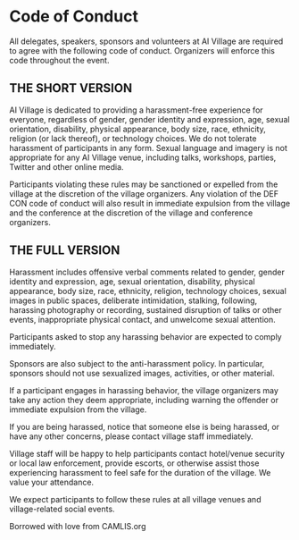 
# Code of Conduct

All delegates, speakers, sponsors and volunteers at AI Village are required to agree with the following code of conduct. Organizers will enforce this code throughout the event.

## THE SHORT VERSION

AI Village is dedicated to providing a harassment-free experience for everyone, regardless of gender, gender identity and expression, age, sexual orientation, disability, physical appearance, body size, race, ethnicity, religion (or lack thereof), or technology choices. We do not tolerate harassment of participants in any form. Sexual language and imagery is not appropriate for any AI Village venue, including talks, workshops, parties, Twitter and other online media.

Participants violating these rules may be sanctioned or expelled from the village at the discretion of the village organizers. Any violation of the DEF CON code of conduct will also result in immediate expulsion from the village and the conference at the discretion of the village and conference organizers.

## THE FULL VERSION

Harassment includes offensive verbal comments related to gender, gender identity and expression, age, sexual orientation, disability, physical appearance, body size, race, ethnicity, religion, technology choices, sexual images in public spaces, deliberate intimidation, stalking, following, harassing photography or recording, sustained disruption of talks or other events, inappropriate physical contact, and unwelcome sexual attention.

Participants asked to stop any harassing behavior are expected to comply immediately.

Sponsors are also subject to the anti-harassment policy. In particular, sponsors should not use sexualized images, activities, or other material.

If a participant engages in harassing behavior, the village organizers may take any action they deem appropriate, including warning the offender or immediate expulsion from the village.

If you are being harassed, notice that someone else is being harassed, or have any other concerns, please contact village staff immediately.

Village staff will be happy to help participants contact hotel/venue security or local law enforcement, provide escorts, or otherwise assist those experiencing harassment to feel safe for the duration of the village. We value your attendance.

We expect participants to follow these rules at all village venues and village-related social events.

Borrowed with love from CAMLIS.org

